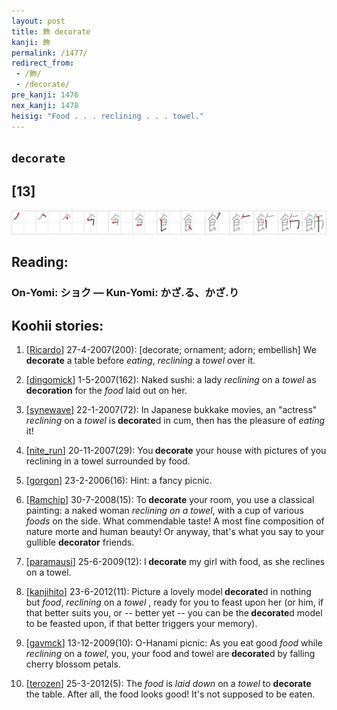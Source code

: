 ```yaml
---
layout: post
title: 飾 decorate
kanji: 飾
permalink: /1477/
redirect_from:
 - /飾/
 - /decorate/
pre_kanji: 1476
nex_kanji: 1478
heisig: "Food . . . reclining . . . towel."
---
```


## `decorate`

## [13]

<div class="stroke"><img src="../images/E9A3BE.png" /></div>

## Reading:

### On-Yomi: ショク &mdash; Kun-Yomi: かざ.る、かざ.り

## Koohii stories:

1) [<a href="http://kanji.koohii.com/profile/Ricardo">Ricardo</a>] 27-4-2007(200): [decorate; ornament; adorn; embellish] We <strong>decorate</strong> a table before <em>eating</em>, <em>reclining</em> a <em>towel</em> over it. 

2) [<a href="http://kanji.koohii.com/profile/dingomick">dingomick</a>] 1-5-2007(162): Naked sushi: a lady <em>reclining</em> on a <em>towel</em> as <strong>decoration</strong> for the <em>food</em> laid out on her. 

3) [<a href="http://kanji.koohii.com/profile/synewave">synewave</a>] 22-1-2007(72): In Japanese bukkake movies, an &quot;actress&quot; <em>reclining</em> on a <em>towel</em> is<strong> decorate</strong>d in cum, then has the pleasure of <em>eating</em> it! 

4) [<a href="http://kanji.koohii.com/profile/nite_run">nite_run</a>] 20-11-2007(29): You<strong> decorate</strong> your house with pictures of you reclining in a towel surrounded by food. 

5) [<a href="http://kanji.koohii.com/profile/gorgon">gorgon</a>] 23-2-2006(16): Hint: a fancy picnic. 

6) [<a href="http://kanji.koohii.com/profile/Ramchip">Ramchip</a>] 30-7-2008(15): To<strong> decorate</strong> your room, you use a classical painting: a naked woman <em>reclining on a towel</em>, with a cup of various <em>foods</em> on the side. What commendable taste! A most fine composition of nature morte and human beauty! Or anyway, that&#039;s what you say to your gullible <strong>decorator</strong> friends. 

7) [<a href="http://kanji.koohii.com/profile/paramausi">paramausi</a>] 25-6-2009(12): I<strong> decorate</strong> my girl with food, as she reclines on a towel. 

8) [<a href="http://kanji.koohii.com/profile/kanjihito">kanjihito</a>] 23-6-2012(11): Picture a lovely model<strong> decorate</strong>d in nothing but <em>food</em>, <em>reclining</em> on a <em>towel</em> , ready for you to feast upon her (or him, if that better suits you, or -- better yet -- you can be the<strong> decorate</strong>d model to be feasted upon, if that better triggers your memory). 

9) [<a href="http://kanji.koohii.com/profile/gavmck">gavmck</a>] 13-12-2009(10): O-Hanami picnic: As you eat good <em>food</em> while <em>reclining</em> on a <em>towel</em>, you, your food and towel are<strong> decorate</strong>d by falling cherry blossom petals. 

10) [<a href="http://kanji.koohii.com/profile/terozen">terozen</a>] 25-3-2012(5): The <em>food</em> is <em>laid down</em> on a <em>towel</em> to <strong>decorate</strong> the table. After all, the food looks good! It&#039;s not supposed to be eaten. 
